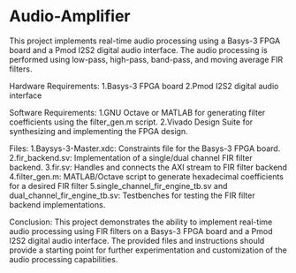 # Audio-Amplifier
This project implements real-time audio processing using a Basys-3 FPGA board and a Pmod I2S2 digital audio interface. The audio processing is performed using low-pass, high-pass, band-pass, and moving average FIR filters.

Hardware Requirements:
1.Basys-3 FPGA board
2.Pmod I2S2 digital audio interface

Software Requirements:
1.GNU Octave or MATLAB for generating filter coefficients using the filter_gen.m script.
2.Vivado Design Suite for synthesizing and implementing the FPGA design.

Files:
1.Baysys-3-Master.xdc: Constraints file for the Basys-3 FPGA board.
2.fir_backend.sv: Implementation of a single/dual channel FIR filter backend.
3.fir.sv: Handles and connects the AXI stream to FIR filter backend
4.filter_gen.m: MATLAB/Octave script to generate hexadecimal coefficients for a desired FIR filter
5.single_channel_fir_engine_tb.sv and dual_channel_fir_engine_tb.sv: Testbenches for testing the FIR filter backend implementations.

Conclusion:
This project demonstrates the ability to implement real-time audio processing using FIR filters on a Basys-3 FPGA board and a Pmod I2S2 digital audio interface. The provided files and instructions should provide a starting point for further experimentation and customization of the audio processing capabilities.
